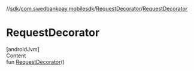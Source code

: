 //[sdk](../../../index.md)/[com.swedbankpay.mobilesdk](../index.md)/[RequestDecorator](index.md)/[RequestDecorator](-request-decorator.md)



# RequestDecorator  
[androidJvm]  
Content  
fun [RequestDecorator](-request-decorator.md)()  



